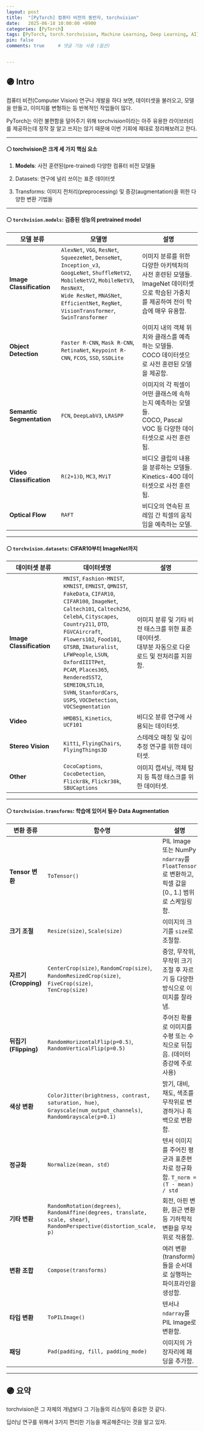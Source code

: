 ```yaml
---
layout: post
title:  "[PyTorch] 컴퓨터 비전의 동반자, torchvision"
date:   2025-06-18 10:00:00 +0900
categories: [PyTorch]
tags: [PyTorch, torch.torchvision, Machine Learning, Deep Learning, AI]
pin: false
comments: true     # 댓글 기능 사용 (옵션)


---
```

## 🟣 Intro
컴퓨터 비전(Computer Vision) 연구나 개발을 하다 보면, 데이터셋을 불러오고, 모델을 만들고, 이미지를 변형하는 등 반복적인 작업들이 많다. 

PyTorch는 이런 불편함을 덜어주기 위해 torchvision이라는 아주 유용한 라이브러리를 제공하는데 정작 잘 알고 쓰지는 않기 때문에 이번 기회에 제대로 정리해보려고 한다.


---

#### ⚪ torchvision은 크게 세 가지 핵심 요소

1. **Models**: 사전 훈련된(pre-trained) 다양한 컴퓨터 비전 모델들

2. Datasets: 연구에 널리 쓰이는 표준 데이터셋

3. Transforms: 이미지 전처리(preprocessing) 및 증강(augmentation)을 위한 다양한 변환 기법들

---

#### ⚪ `torchvision.models`: 검증된 성능의 pretrained model

| 모델 분류 | 모델명 | 설명 |
| --- | --- | --- |
| **Image Classification** | `AlexNet`, `VGG`, `ResNet`, `SqueezeNet`, `DenseNet`, `Inception_v3`, <br> `GoogLeNet`, `ShuffleNetV2`, `MobileNetV2`, `MobileNetV3`, `ResNeXt`, <br> `Wide ResNet`, `MNASNet`, `EfficientNet`, `RegNet`, `VisionTransformer`, <br> `SwinTransformer` | 이미지 분류를 위한 다양한 아키텍처의 사전 훈련된 모델들. <br>ImageNet 데이터셋으로 학습된 가중치를 제공하여 전이 학습에 매우 유용함. |
| **Object Detection** | `Faster R-CNN`, `Mask R-CNN`, `RetinaNet`, `Keypoint R-CNN`, `FCOS`, `SSD`, `SSDLite` | 이미지 내의 객체 위치와 클래스를 예측하는 모델들.  <br>COCO 데이터셋으로 사전 훈련된 모델을 제공함. |
| **Semantic Segmentation** | `FCN`, `DeepLabV3`, `LRASPP` | 이미지의 각 픽셀이 어떤 클래스에 속하는지 예측하는 모델들. <br> COCO, Pascal VOC 등 다양한 데이터셋으로 사전 훈련됨. |
| **Video Classification** | `R(2+1)D`, `MC3`, `MViT` | 비디오 클립의 내용을 분류하는 모델들. Kinetics-400 데이터셋으로 사전 훈련됨. |
| **Optical Flow** | `RAFT` | 비디오의 연속된 프레임 간 픽셀의 움직임을 예측하는 모델. |

---

#### ⚪ `torchvision.datasets`: CIFAR10부터 ImageNet까지

| 데이터셋 분류 | 데이터셋명 | 설명 |
| --- | --- | --- |
| **Image Classification** | `MNIST`, `Fashion-MNIST`, <br>`KMNIST`, `EMNIST`, `QMNIST`,<br> `FakeData`, `CIFAR10`, <br> `CIFAR100`, `ImageNet`,<br> `Caltech101`, `Caltech256`,<br> `CelebA`, `Cityscapes`, <br> `Country211`, `DTD`, <br>`FGVCAircraft`, `Flowers102`, `Food101`, <br>`GTSRB`, `INaturalist`, <br> `LFWPeople`, `LSUN`, `OxfordIIITPet`, <br>`PCAM`, `Places365`, `RenderedSST2`, <br> `SEMEION`,`STL10`, <br>`SVHN`, `StanfordCars`, <br>`USPS`, `VOCDetection`, <br> `VOCSegmentation` | 이미지 분류 및 기타 비전 태스크를 위한 표준 데이터셋. <br> 대부분 자동으로 다운로드 및 전처리를 지원함. |
| **Video** | `HMDB51`, `Kinetics`, `UCF101` | 비디오 분류 연구에 사용되는 데이터셋. |
| **Stereo Vision** | `Kitti`, `FlyingChairs`, `FlyingThings3D` | 스테레오 매칭 및 깊이 추정 연구를 위한 데이터셋. |
| **Other** | `CocoCaptions`, `CocoDetection`, <br>`Flickr8k`, `Flickr30k`, `SBUCaptions` | 이미지 캡셔닝, 객체 탐지 등 특정 태스크를 위한 데이터셋. |

---

#### ⚪ `torchvision.transforms`: 학습에 있어서 필수 Data Augmentation

| 변환 종류 | 함수명 | 설명 |
| --- | --- | --- |
| **Tensor 변환** | `ToTensor()` | PIL Image 또는 NumPy `ndarray`를 `FloatTensor`로 변환하고, 픽셀 값을 [0., 1.] 범위로 스케일링함. |
| **크기 조절** | `Resize(size)`, `Scale(size)` | 이미지의 크기를 `size`로 조절함. |
| **자르기(Cropping)** | `CenterCrop(size)`, `RandomCrop(size)`, <br>`RandomResizedCrop(size)`, `FiveCrop(size)`, <br>`TenCrop(size)` | 중앙, 무작위, 무작위 크기 조절 후 자르기 등 다양한 방식으로 이미지를 잘라냄. |
| **뒤집기(Flipping)** | `RandomHorizontalFlip(p=0.5)`, <br> `RandomVerticalFlip(p=0.5)` | 주어진 확률로 이미지를 수평 또는 수직으로 뒤집음. (데이터 증강에 주로 사용) |
| **색상 변환** | `ColorJitter(brightness, contrast, saturation, hue)`,<br> `Grayscale(num_output_channels)`, <br>`RandomGrayscale(p=0.1)` | 밝기, 대비, 채도, 색조를 무작위로 변경하거나 흑백으로 변환함. |
| **정규화** | `Normalize(mean, std)` | 텐서 이미지를 주어진 평균과 표준편차로 정규화함. `T_norm = (T - mean) / std` |
| **기타 변환** | `RandomRotation(degrees)`, <br>`RandomAffine(degrees, translate, scale, shear)`, <br>`RandomPerspective(distortion_scale, p)` | 회전, 아핀 변환, 원근 변환 등 기하학적 변환을 무작위로 적용함. |
| **변환 조합** | `Compose(transforms)` | 여러 변환(transform)들을 순서대로 실행하는 파이프라인을 생성함. |
| **타입 변환** | `ToPILImage()` | 텐서나 `ndarray`를 PIL Image로 변환함. |
| **패딩** | `Pad(padding, fill, padding_mode)` | 이미지의 가장자리에 패딩을 추가함. |

---

## 🟣 요약

torchvision은 그 자체의 개념보다 그 기능들의 리스팅이 중요한 것 같다. 

딥러닝 연구를 위해서 3가지 편리한 기능을 제공해준다는 것을 알고 있자.

